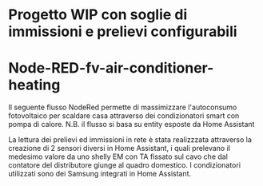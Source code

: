 # Progetto WIP con soglie di immissioni e prelievi configurabili

# Node-RED-fv-air-conditioner-heating

Il seguente flusso NodeRed permette di massimizzare l'autoconsumo fotovoltaico per scaldare casa attraverso dei condizionatori smart con pompa di calore.
N.B. il flusso si basa su entity esposte da Home Assistant

La lettura dei prelievi ed immissioni in rete è stata realizzzata attraverso la creazione di 2 sensori diversi in Home Assistant, i quali prelevano il medesimo valore da uno shelly EM con TA fissato sul cavo che dal contatore del distributore giunge al quadro domestico.
I condizionatori utilizzati sono dei Samsung integrati in Home Assistant.
